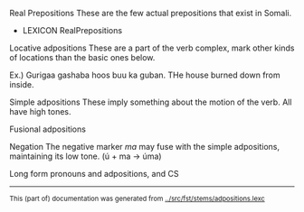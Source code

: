 




Real Prepositions
These are the few actual prepositions that exist in Somali.

 * LEXICON RealPrepositions  

Locative adpositions
These are a part of the verb complex, mark other kinds of locations than the
basic ones below.

Ex.) Gurigaa gashaba hoos buu ka guban.
THe house burned down from inside.















Simple adpositions
These imply something about the motion of the verb. All have high tones.



Fusional adpositions

Negation
The negative marker _ma_ may fuse with the simple adpositions, maintaining its low tone. (ú + ma -> úma)







Long form pronouns and adpositions, and CS










































































* * *
<small>This (part of) documentation was generated from [../src/fst/stems/adpositions.lexc](http://github.com/giellalt/lang-som/blob/main/../src/fst/stems/adpositions.lexc)</small>